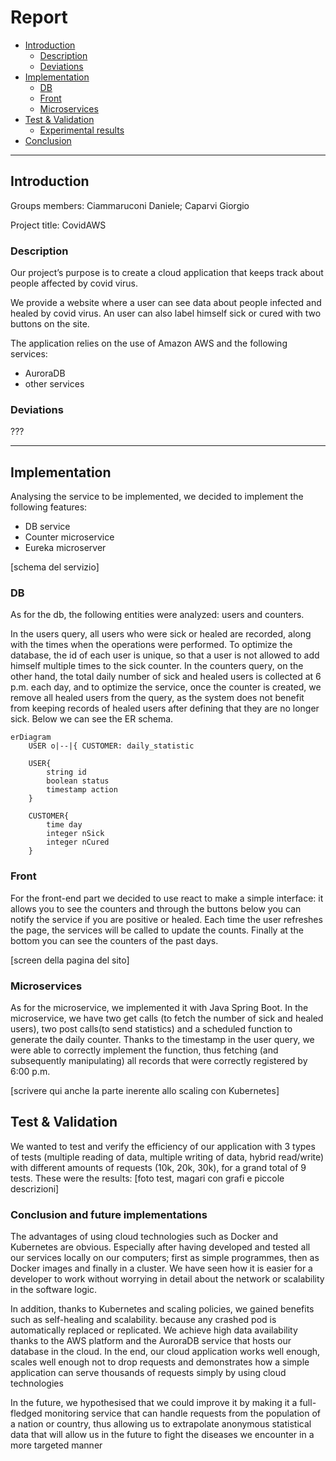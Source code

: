 # Report
  - [Introduction](#introduction)
    - [Description](#description)
    - [Deviations](#deviations)
  - [Implementation](#implementation)
    - [DB](#db)
    - [Front](#front)
    - [Microservices](#microservices)
  - [Test & Validation](#test--validation)
    - [Experimental results](#experimental-results)
  - [Conclusion](#conclusion-and-future-implementations)

---

## Introduction
Groups members: Ciammaruconi Daniele; Caparvi Giorgio

Project title: CovidAWS
### Description
Our project’s purpose is to create a cloud application that keeps track about people affected by covid virus. 

We provide a website where a user can see data about people infected and healed by covid virus. An user can also label himself sick or cured with two buttons on the site.

The application relies on the use of Amazon AWS and the following services: 
   - AuroraDB
   - other services
### Deviations
???

---
## Implementation
Analysing the service to be implemented, we decided to implement the following features: 
   - DB service
   - Counter microservice 
   - Eureka microserver

[schema del servizio]

### DB
As for the db, the following entities were analyzed: users and counters.

In the users query, all users who were sick or healed are recorded, along with the times when the operations were performed. To optimize the database, the id of each user is unique, so that a user is not allowed to add himself multiple times to the sick counter. 
In the counters query, on the other hand, the total daily number of sick and healed users is collected at 6 p.m. each day, and to optimize the service, once the counter is created, we remove all healed users from the query, as the system does not benefit from keeping records of healed users after defining that they are no longer sick. 
Below we can see the ER schema.

```mermaid 
erDiagram 
    USER o|--|{ CUSTOMER: daily_statistic

    USER{
        string id
        boolean status
        timestamp action
    }

    CUSTOMER{
        time day
        integer nSick
        integer nCured
    }
```


### Front
For the front-end part we decided to use react to make a simple interface: it allows you to see the counters and through the buttons below you can notify the service if you are positive or healed. Each time the user refreshes the page, the services will be called to update the counts.  Finally at the bottom you can see the counters of the past days.

[screen della pagina del sito]

### Microservices
As for the microservice, we implemented it with Java Spring Boot. 
In the microservice, we have two get calls (to fetch the number of sick and healed users), two post calls(to send statistics) and a scheduled function to generate the daily counter. Thanks to the timestamp in the user query, we were able to correctly implement the function, thus fetching (and subsequently manipulating) all records that were correctly registered by 6:00 p.m. 

[scrivere qui anche la parte inerente allo scaling con Kubernetes]

## Test & Validation
We wanted to test and verify the efficiency of our application with 3 types of tests (multiple reading of data, multiple writing of data, hybrid read/write) with different amounts of requests (10k, 20k, 30k), for a grand total of 9 tests. These were the results: [foto test, magari con grafi e piccole descrizioni]

### Conclusion and future implementations
The advantages of using cloud technologies such as Docker and Kubernetes are obvious. Especially after having developed and tested all our services locally on our computers; first as simple programmes, then as Docker images and finally in a cluster.
We have seen how it is easier for a developer to work without worrying in detail about the network or scalability in the software logic.

In addition, thanks to Kubernetes and scaling policies, we gained benefits such as self-healing and scalability. because any crashed pod is automatically replaced or replicated.
We achieve high data availability thanks to the AWS platform and the AuroraDB service that hosts our database in the cloud.
In the end, our cloud application works well enough, scales well enough not to drop requests and demonstrates how a simple application can serve thousands of requests simply by using cloud technologies

In the future, we hypothesised that we could improve it by making it a full-fledged monitoring service that can handle requests from the population of a nation or country, thus allowing us to extrapolate anonymous statistical data that will allow us in the future to fight the diseases we encounter in a more targeted manner

